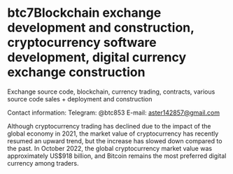 # btc7Blockchain exchange development and construction, cryptocurrency software development, digital currency exchange construction

Exchange source code, blockchain, currency trading, contracts, various source code sales + deployment and construction

Contact information: Telegram: @btc853 E-mail: aster142857@gmail.com

Although cryptocurrency trading has declined due to the impact of the global economy in 2021, the market value of cryptocurrency has recently
resumed an upward trend, but the increase has slowed down compared to the past. In October 2022, the global cryptocurrency market value was approximately
US$918 billion, and Bitcoin remains the most preferred digital currency among traders.
